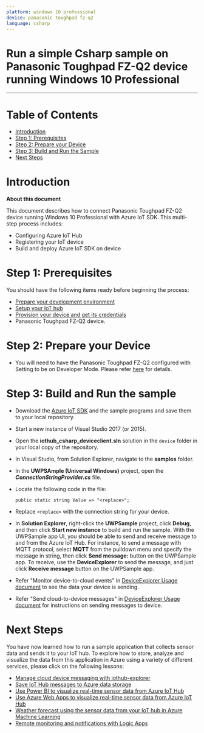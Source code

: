 ```yaml
---
platform: windows 10 professional
device: panasonic toughpad fz-q2
language: csharp
---
```


Run a simple Csharp sample on Panasonic Toughpad FZ-Q2 device running Windows 10 Professional
===
---

# Table of Contents

-   [Introduction](#Introduction)
-   [Step 1: Prerequisites](#Prerequisites)
-   [Step 2: Prepare your Device](#PrepareDevice)
-   [Step 3: Build and Run the Sample](#Build)
-   [Next Steps](#NextSteps)

<a name="Introduction"></a>
# Introduction

**About this document**

This document describes how to connect Panasonic Toughpad FZ-Q2 device running Windows 10 Professional with Azure IoT SDK. This multi-step process includes:
-   Configuring Azure IoT Hub
-   Registering your IoT device
-   Build and deploy Azure IoT SDK on device

<a name="Prerequisites"></a>
# Step 1: Prerequisites

You should have the following items ready before beginning the process:

-   [Prepare your development environment][setup-devbox-windows]
-   [Setup your IoT hub][lnk-setup-iot-hub]
-   [Provision your device and get its credentials][lnk-manage-iot-hub]
-   Panasonic Toughpad FZ-Q2 device.

<a name="PrepareDevice"></a>
# Step 2: Prepare your Device

-  You will need to have the Panasonic Toughpad FZ-Q2 configured with Setting to be on Developer Mode. Please refer [here](https://docs.microsoft.com/en-us/windows/uwp/get-started/enable-your-device-for-development) for details.

<a name="Build"></a>
# Step 3: Build and Run the sample

-   Download the [Azure IoT SDK](https://github.com/Azure/azure-iot-sdk-csharp) and the sample programs and save them to your local repository.
-   Start a new instance of Visual Studio 2017 (or 2015).
-   Open the **iothub_csharp_deviceclient.sln** solution in the `device` folder in your local copy of the repository.
-   In Visual Studio, from Solution Explorer, navigate to the **samples** folder.
-   In the **UWPSAmple (Universal Windows)** project, open the ***ConnectionStringProvider.cs*** file.
-   Locate the following code in the file:

        public static string Value => "<replace>";
        
-   Replace `<replace>` with the connection string for your device.
-   In **Solution Explorer**, right-click the **UWPSample** project, click **Debug**, and then click **Start new instance** to build and run the sample. With the UWPSample app UI, you should be able to send and receive message to and from the Azure IoT Hub. For instance, to send a message with MQTT protocol, select **MQTT** from the pulldown menu and specify the message in string, then click **Send message:** button on the UWPSample app. To receive, use the **DeviceExplorer** to send the message, and just click **Receive message** button on the UWPSample app.
-   Refer "Monitor device-to-cloud events" in [DeviceExplorer Usage document](https://github.com/Azure/azure-iot-sdk-csharp/blob/master/tools/DeviceExplorer/doc/how_to_use_device_explorer.md) to see the data your device is sending.
-   Refer "Send cloud-to-device messages" in [DeviceExplorer Usage document](https://github.com/Azure/azure-iot-sdk-csharp/blob/master/tools/DeviceExplorer/doc/how_to_use_device_explorer.md) for instructions on sending messages to device.

<a name="NextSteps"></a>
# Next Steps

You have now learned how to run a sample application that collects sensor data and sends it to your IoT hub. To explore how to store, analyze and visualize the data from this application in Azure using a variety of different services, please click on the following lessons:

-   [Manage cloud device messaging with iothub-explorer]
-   [Save IoT Hub messages to Azure data storage]
-   [Use Power BI to visualize real-time sensor data from Azure IoT Hub]
-   [Use Azure Web Apps to visualize real-time sensor data from Azure IoT Hub]
-   [Weather forecast using the sensor data from your IoT hub in Azure Machine Learning]
-   [Remote monitoring and notifications with Logic Apps]   

[Manage cloud device messaging with iothub-explorer]: https://docs.microsoft.com/en-us/azure/iot-hub/iot-hub-explorer-cloud-device-messaging
[Save IoT Hub messages to Azure data storage]: https://docs.microsoft.com/en-us/azure/iot-hub/iot-hub-store-data-in-azure-table-storage
[Use Power BI to visualize real-time sensor data from Azure IoT Hub]: https://docs.microsoft.com/en-us/azure/iot-hub/iot-hub-live-data-visualization-in-power-bi
[Use Azure Web Apps to visualize real-time sensor data from Azure IoT Hub]: https://docs.microsoft.com/en-us/azure/iot-hub/iot-hub-live-data-visualization-in-web-apps
[Weather forecast using the sensor data from your IoT hub in Azure Machine Learning]: https://docs.microsoft.com/en-us/azure/iot-hub/iot-hub-weather-forecast-machine-learning
[Remote monitoring and notifications with Logic Apps]: https://docs.microsoft.com/en-us/azure/iot-hub/iot-hub-monitoring-notifications-with-azure-logic-apps
[setup-devbox-windows]: https://github.com/Azure/azure-iot-sdk-c/blob/master/doc/devbox_setup.md
[lnk-setup-iot-hub]: ../setup_iothub.md
[lnk-manage-iot-hub]: ../manage_iot_hub.md

